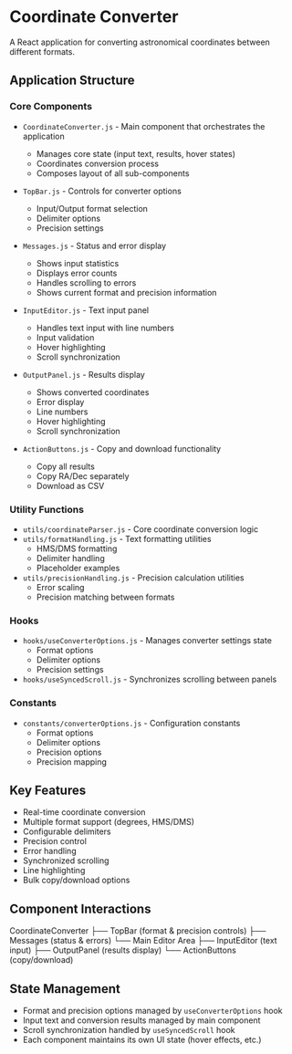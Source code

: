 # Coordinate Converter

A React application for converting astronomical coordinates between different formats.

## Application Structure

### Core Components

- `CoordinateConverter.js` - Main component that orchestrates the application
  - Manages core state (input text, results, hover states)
  - Coordinates conversion process
  - Composes layout of all sub-components

- `TopBar.js` - Controls for converter options
  - Input/Output format selection
  - Delimiter options
  - Precision settings

- `Messages.js` - Status and error display
  - Shows input statistics
  - Displays error counts
  - Handles scrolling to errors
  - Shows current format and precision information

- `InputEditor.js` - Text input panel
  - Handles text input with line numbers
  - Input validation
  - Hover highlighting
  - Scroll synchronization

- `OutputPanel.js` - Results display
  - Shows converted coordinates
  - Error display
  - Line numbers
  - Hover highlighting
  - Scroll synchronization

- `ActionButtons.js` - Copy and download functionality
  - Copy all results
  - Copy RA/Dec separately
  - Download as CSV

### Utility Functions

- `utils/coordinateParser.js` - Core coordinate conversion logic
- `utils/formatHandling.js` - Text formatting utilities
  - HMS/DMS formatting
  - Delimiter handling
  - Placeholder examples
- `utils/precisionHandling.js` - Precision calculation utilities
  - Error scaling
  - Precision matching between formats

### Hooks

- `hooks/useConverterOptions.js` - Manages converter settings state
  - Format options
  - Delimiter options
  - Precision settings
- `hooks/useSyncedScroll.js` - Synchronizes scrolling between panels

### Constants

- `constants/converterOptions.js` - Configuration constants
  - Format options
  - Delimiter options
  - Precision options
  - Precision mapping

## Key Features

- Real-time coordinate conversion
- Multiple format support (degrees, HMS/DMS)
- Configurable delimiters
- Precision control
- Error handling
- Synchronized scrolling
- Line highlighting
- Bulk copy/download options

## Component Interactions
CoordinateConverter
├── TopBar (format & precision controls)
├── Messages (status & errors)
└── Main Editor Area
├── InputEditor (text input)
├── OutputPanel (results display)
└── ActionButtons (copy/download)


## State Management

- Format and precision options managed by `useConverterOptions` hook
- Input text and conversion results managed by main component
- Scroll synchronization handled by `useSyncedScroll` hook
- Each component maintains its own UI state (hover effects, etc.)